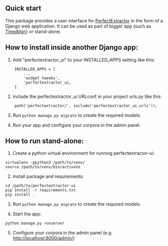 Quick start
-----------
This package provides a user interface for [PerfectExtractor](https://github.com/UUDigitalHumanitieslab/perfectextractor) in the form of a Django web application.
It can be used as part of bigger app (such as [TimeAlign](https://github.com/UUDigitalHumanitieslab/timealign)) or stand-alone.


## How to install inside another Django app:

1. Add "perfectextractor_ui" to your INSTALLED_APPS setting like this:

```
    INSTALLED_APPS = [
        ...
        'widget_tweaks',
        'perfectextractor_ui,
    ]
```

2. Include the perfectextractor_ui URLconf in your project urls.py like this:

```
    path('perfectextractor/', include('perfectextractor_ui.urls')),
```

3. Run ``python manage.py migrate`` to create the required models.

4. Run your app and configure your corpora in the admin panel.

## How to run stand-alone:

1. Create a python virtual environment for running perfectextractor-ui:

```
virtualenv -ppython3 /path/to/venv/
source /path/to/venv/bin/activate
```

2. Install package and requirements:

```
cd /path/to/perfectextractor-ui
pip install -r requirements.txt
pip install .
```

3. Run ``python manage.py migrate`` to create the required models.

4. Start the app:

```
python manage.py runserver
```

5. Configure your corpora in the admin panel (e.g. [http://localhost:8000/admin/](http://localhost:8000/admin))
